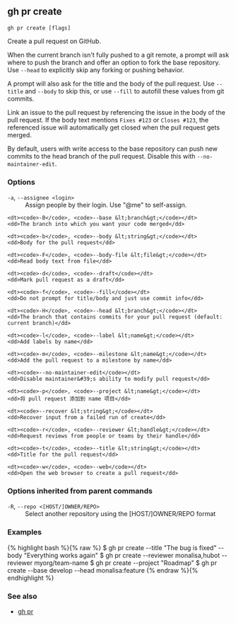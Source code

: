 

## gh pr create

```
gh pr create [flags]
```

Create a pull request on GitHub.

When the current branch isn't fully pushed to a git remote, a prompt will ask where
to push the branch and offer an option to fork the base repository. Use `--head` to
explicitly skip any forking or pushing behavior.

A prompt will also ask for the title and the body of the pull request. Use `--title`
and `--body` to skip this, or use `--fill` to autofill these values from git commits.

Link an issue to the pull request by referencing the issue in the body of the pull
request. If the body text mentions `Fixes #123` or `Closes #123`, the referenced issue
will automatically get closed when the pull request gets merged.

By default, users with write access to the base repository can push new commits to the
head branch of the pull request. Disable this with `--no-maintainer-edit`.


### Options


<dl class="flags">
	<dt><code>-a</code>, <code>--assignee &lt;login&gt;</code></dt>
	<dd>Assign people by their login. Use &#34;@me&#34; to self-assign.</dd>

	<dt><code>-B</code>, <code>--base &lt;branch&gt;</code></dt>
	<dd>The branch into which you want your code merged</dd>

	<dt><code>-b</code>, <code>--body &lt;string&gt;</code></dt>
	<dd>Body for the pull request</dd>

	<dt><code>-F</code>, <code>--body-file &lt;file&gt;</code></dt>
	<dd>Read body text from file</dd>

	<dt><code>-d</code>, <code>--draft</code></dt>
	<dd>Mark pull request as a draft</dd>

	<dt><code>-f</code>, <code>--fill</code></dt>
	<dd>Do not prompt for title/body and just use commit info</dd>

	<dt><code>-H</code>, <code>--head &lt;branch&gt;</code></dt>
	<dd>The branch that contains commits for your pull request (default: current branch)</dd>

	<dt><code>-l</code>, <code>--label &lt;name&gt;</code></dt>
	<dd>Add labels by name</dd>

	<dt><code>-m</code>, <code>--milestone &lt;name&gt;</code></dt>
	<dd>Add the pull request to a milestone by name</dd>

	<dt><code>--no-maintainer-edit</code></dt>
	<dd>Disable maintainer&#39;s ability to modify pull request</dd>

	<dt><code>-p</code>, <code>--project &lt;name&gt;</code></dt>
	<dd>将 pull request 添加到 name 项目</dd>

	<dt><code>--recover &lt;string&gt;</code></dt>
	<dd>Recover input from a failed run of create</dd>

	<dt><code>-r</code>, <code>--reviewer &lt;handle&gt;</code></dt>
	<dd>Request reviews from people or teams by their handle</dd>

	<dt><code>-t</code>, <code>--title &lt;string&gt;</code></dt>
	<dd>Title for the pull request</dd>

	<dt><code>-w</code>, <code>--web</code></dt>
	<dd>Open the web browser to create a pull request</dd>
</dl>


### Options inherited from parent commands


<dl class="flags">
	<dt><code>-R</code>, <code>--repo &lt;[HOST/]OWNER/REPO&gt;</code></dt>
	<dd>Select another repository using the [HOST/]OWNER/REPO format</dd>
</dl>


### Examples

{% highlight bash %}{% raw %}
$ gh pr create --title "The bug is fixed" --body "Everything works again"
$ gh pr create --reviewer monalisa,hubot  --reviewer myorg/team-name
$ gh pr create --project "Roadmap"
$ gh pr create --base develop --head monalisa:feature
{% endraw %}{% endhighlight %}

### See also

* [gh pr](./gh_pr)
